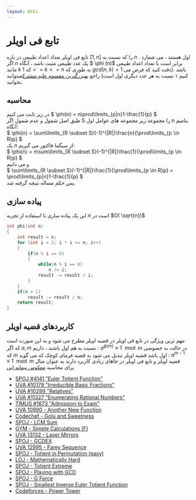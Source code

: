 ```yaml
---
layout: Wiki
---
```


# تابع فی اویلر 
تابع فی اویلر تعداد اعداد طبیعی در بازه $[1 , n]$ را که نسبت به $n$ اول هستند ، می شمارد . اگر $n$ یک عدد طبیعی مثبت باشد ، آنگاه 
$ \phi (n)$ برابر است با تعداد اعداد طبیعی مانند $k$ که $1 <= k <= n$ به طوری که $gcd(n , k) = 1$ باشد .(دقت کنید که فرض می کنیم ۱ نسبت به هر عدد دیگری اول است)
راجع به[بزرگترین مقسوم علیه مشترک]میتوانید بخوانید.

## محاسبه
در زیر ثابت می کنیم $ \phi(n) = n\prod\limits_{p|n}1-\frac{1}{p} $  
طبق اصل شمول و عدم شمول اگر S را مجموعه زیر مجموعه های عوامل اول n بنامیم آنگاه:  
$ \phi(n) = \sum\limits_{R \subset S}(-1)^{|R|}\frac{n}{\prod\limits_{p \in R}p} $  
یک $n$ از سیگما فاکتور می گیریم:  
$ \phi(n) = n\sum\limits_{R \subset S}(-1)^{|R|}\frac{1}{\prod\limits_{p \in R}p} $  
و می دانیم  
$ \sum\limits_{R \subset S}(-1)^{|R|}\frac{1}{\prod\limits_{p \in R}p} = \prod\limits_{p|n}1-\frac{1}{p} $  
پس حکم مساله نتیجه گرفته شد.  

## پیاده سازی
این یک پیاده سازی با استفاده از تجزیه $n$ است در $O( \sqrt{n})$
```C++
int phi(int n) 
{
    int result = n;
    for (int i = 2; i * i <= n; i++) 
    {
        if(n % i == 0) 
        {
            while(n % i == 0)
                n /= i;
            result -= result / i;
        }
    }
    if(n > 1)
        result -= result / n;
    return result;
}

```
## کاربردهای قضیه اویلر
مهم ترین ویژگی در تابع فی اویلر در قضیه اویلر مطرح می شود و به این صورت است که اگر $a , m$ نسبت به هم اول باشند ، داریم : $a^{ \phi (m)} \equiv 1 \mod m$
در حالت به خصوصی که $m$ اول باشد قضیه اویلر تبدیل می شود به قضیه فرمای کوچک که می گوید : $a^{m - 1} \equiv 1 \mod m$
قضیه اویلر و تابع فی اویلر در جاهای زیادی کاربرد دارند به عنوان مثال برای محاسبه [معکوس پیمانه ایی]()
* [SPOJ #4141 "Euler Totient Function"](https://www.spoj.com/problems/ETF/)
* [UVA #10179 "Irreducible Basic Fractions"](https://uva.onlinejudge.org/index.php?option=onlinejudge&page=show_problem&problem=1120)
* [UVA #10299 "Relatives"](https://uva.onlinejudge.org/index.php?option=onlinejudge&page=show_problem&problem=1240)
* [UVA #11327 "Enumerating Rational Numbers"](https://uva.onlinejudge.org/index.php?option=com_onlinejudge&Itemid=8&page=show_problem&problem=2302)
* [TIMUS #1673 "Admission to Exam"](http://acm.timus.ru/problem.aspx?space=1&num=1673)
* [UVA 10990 - Another New Function](https://uva.onlinejudge.org/index.php?option=onlinejudge&page=show_problem&problem=1931)
* [Codechef - Golu and Sweetness](https://www.codechef.com/problems/COZIE)
* [SPOJ - LCM Sum](https://www.spoj.com/problems/LCMSUM/)
* [GYM - Simple Calculations (F)](http://codeforces.com/gym/100975)
* [UVA 13132 - Laser Mirrors](https://uva.onlinejudge.org/index.php?option=com_onlinejudge&Itemid=8&page=show_problem&problem=5043)
* [SPOJ - GCDEX](https://www.spoj.com/problems/GCDEX/)
* [UVA 12995 - Farey Sequence](https://uva.onlinejudge.org/index.php?option=com_onlinejudge&Itemid=8&page=show_problem&problem=4878)
* [SPOJ - Totient in Permutation (easy)](https://www.spoj.com/problems/TIP1/)
* [LOJ - Mathematically Hard](http://lightoj.com/login_main.php?url=volume_showproblem.php?problem=1007)
* [SPOJ - Totient Extreme](https://www.spoj.com/problems/DCEPCA03/)
* [SPOJ - Playing with GCD](https://www.spoj.com/problems/NAJPWG/)
* [SPOJ - G Force](https://www.spoj.com/problems/DCEPC12G/)
* [SPOJ - Smallest Inverse Euler Totient Function](https://www.spoj.com/problems/INVPHI/)
* [Codeforces - Power Tower](http://codeforces.com/problemset/problem/906/D)

[بزرگترین مقسوم علیه مشترک]:euclid_gcd
[معکوس پیمانه ایی]:modular_inverse
